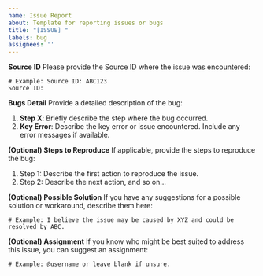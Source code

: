 ```yaml
---
name: Issue Report
about: Template for reporting issues or bugs
title: "[ISSUE] "
labels: bug
assignees: ''
---
```


**Source ID**
Please provide the Source ID where the issue was encountered:

```
# Example: Source ID: ABC123
Source ID:
```

**Bugs Detail**
Provide a detailed description of the bug:
1. **Step X**: Briefly describe the step where the bug occurred.
2. **Key Error**: Describe the key error or issue encountered. Include any error messages if available.

**(Optional) Steps to Reproduce**
If applicable, provide the steps to reproduce the bug:
1. Step 1: Describe the first action to reproduce the issue.
2. Step 2: Describe the next action, and so on...

**(Optional) Possible Solution**
If you have any suggestions for a possible solution or workaround, describe them here:

```
# Example: I believe the issue may be caused by XYZ and could be resolved by ABC.
```

**(Optional) Assignment**
If you know who might be best suited to address this issue, you can suggest an assignment:

```
# Example: @username or leave blank if unsure.
```
